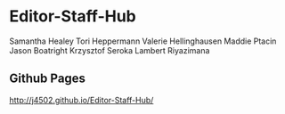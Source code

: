# Editor-Staff-Hub
Samantha Healey
Tori Heppermann
Valerie Hellinghausen
Maddie Ptacin
Jason Boatright
Krzysztof Seroka
Lambert Riyazimana


## Github Pages
http://j4502.github.io/Editor-Staff-Hub/
